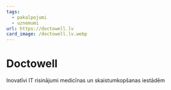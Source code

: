 ```yaml
---
tags:
  - pakalpojumi
  - uznemumi
url: https://doctowell.lv
card_image: /doctowell.lv.webp
---
```


# Doctowell

Inovatīvi IT risinājumi medicīnas un skaistumkopšanas iestādēm
